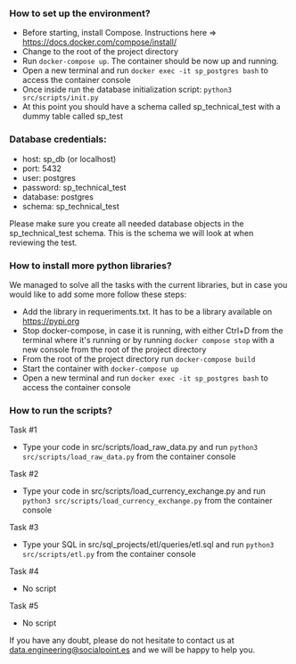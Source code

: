 ### How to set up the environment?

- Before starting, install Compose. Instructions here => https://docs.docker.com/compose/install/
- Change to the root of the project directory
- Run ```docker-compose up```. The container should be now up and running.
- Open a new terminal and run ```docker exec -it sp_postgres bash``` to access the container console
- Once inside run the database initialization script: ```python3 src/scripts/init.py```
- At this point you should have a schema called sp_technical_test with a dummy table called sp_test

### Database credentials:

- host: sp_db (or localhost)
- port: 5432
- user: postgres
- password: sp_technical_test
- database: postgres
- schema: sp_technical_test

Please make sure you create all needed database objects in the sp_technical_test schema. This is the schema we will look
at when reviewing the test.

### How to install more python libraries?

We managed to solve all the tasks with the current libraries, but in case you would like to add some more follow these steps: 

- Add the library in requeriments.txt. It has to be a library available on https://pypi.org 
- Stop docker-compose, in case it is running, with either Ctrl+D from the terminal where it's running or by running ```docker compose stop``` with a new console from the root of the project directory
- From the root of the project directory run ```docker-compose build```
- Start the container with ```docker-compose up```
- Open a new terminal and run ```docker exec -it sp_postgres bash``` to access the container console

### How to run the scripts?

Task #1

- Type your code in src/scripts/load_raw_data.py and run ```python3 src/scripts/load_raw_data.py``` from the container console

Task #2

- Type your code in src/scripts/load_currency_exchange.py and run ```python3 src/scripts/load_currency_exchange.py``` from the container console

Task #3

- Type your SQL in src/sql_projects/etl/queries/etl.sql and run ```python3 src/scripts/etl.py``` from the container console

Task #4

- No script  

Task #5

- No script

If you have any doubt, please do not hesitate to contact us at data.engineering@socialpoint.es and we will be happy to help you.